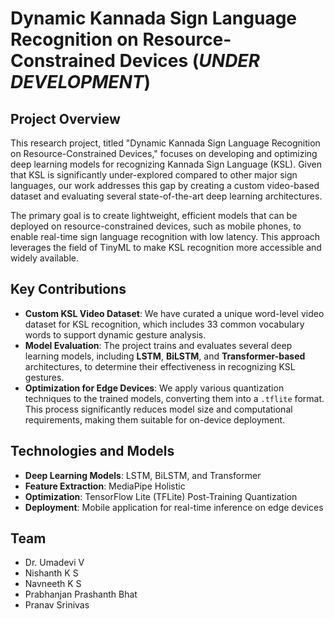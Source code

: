 # Dynamic Kannada Sign Language Recognition on Resource-Constrained Devices (*UNDER DEVELOPMENT*)

## Project Overview

This research project, titled "Dynamic Kannada Sign Language Recognition on Resource-Constrained Devices," focuses on developing and optimizing deep learning models for recognizing Kannada Sign Language (KSL). Given that KSL is significantly under-explored compared to other major sign languages, our work addresses this gap by creating a custom video-based dataset and evaluating several state-of-the-art deep learning architectures.

The primary goal is to create lightweight, efficient models that can be deployed on resource-constrained devices, such as mobile phones, to enable real-time sign language recognition with low latency. This approach leverages the field of TinyML to make KSL recognition more accessible and widely available.

## Key Contributions

* **Custom KSL Video Dataset**: We have curated a unique word-level video dataset for KSL recognition, which includes 33 common vocabulary words to support dynamic gesture analysis.
* **Model Evaluation**: The project trains and evaluates several deep learning models, including **LSTM**, **BiLSTM**, and **Transformer-based** architectures, to determine their effectiveness in recognizing KSL gestures.
* **Optimization for Edge Devices**: We apply various quantization techniques to the trained models, converting them into a `.tflite` format. This process significantly reduces model size and computational requirements, making them suitable for on-device deployment.

## Technologies and Models

* **Deep Learning Models**: LSTM, BiLSTM, and Transformer
* **Feature Extraction**: MediaPipe Holistic
* **Optimization**: TensorFlow Lite (TFLite) Post-Training Quantization
* **Deployment**: Mobile application for real-time inference on edge devices

## Team

* Dr. Umadevi V
* Nishanth K S
* Navneeth K S
* Prabhanjan Prashanth Bhat
* Pranav Srinivas

